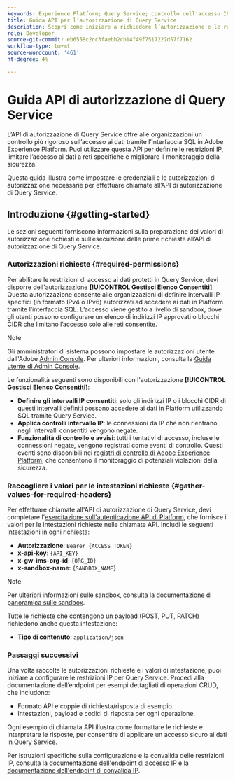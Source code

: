 ```yaml
---
keywords: Experience Platform; Query Service; controllo dell’accesso IP; autorizzazione; API; guida introduttiva
title: Guida API per l’autorizzazione di Query Service
description: Scopri come iniziare a richiedere l’autorizzazione e le restrizioni dell’intervallo IP per l’accesso sicuro ai dati in Adobe Experience Platform Query Service.
role: Developer
source-git-commit: eb6558c2cc3faebb2cb14f49f7517227d57f7162
workflow-type: tm+mt
source-wordcount: '461'
ht-degree: 4%

---
```


# Guida API di autorizzazione di Query Service

L’API di autorizzazione di Query Service offre alle organizzazioni un controllo più rigoroso sull’accesso ai dati tramite l’interfaccia SQL in Adobe Experience Platform. Puoi utilizzare questa API per definire le restrizioni IP, limitare l’accesso ai dati a reti specifiche e migliorare il monitoraggio della sicurezza.

Questa guida illustra come impostare le credenziali e le autorizzazioni di autorizzazione necessarie per effettuare chiamate all’API di autorizzazione di Query Service.

## Introduzione {#getting-started}

Le sezioni seguenti forniscono informazioni sulla preparazione dei valori di autorizzazione richiesti e sull’esecuzione delle prime richieste all’API di autorizzazione di Query Service.

### Autorizzazioni richieste {#required-permissions}

Per abilitare le restrizioni di accesso ai dati protetti in Query Service, devi disporre dell&#39;autorizzazione **[!UICONTROL Gestisci Elenco Consentiti]**. Questa autorizzazione consente alle organizzazioni di definire intervalli IP specifici (in formato IPv4 o IPv6) autorizzati ad accedere ai dati in Platform tramite l’interfaccia SQL. L’accesso viene gestito a livello di sandbox, dove gli utenti possono configurare un elenco di indirizzi IP approvati o blocchi CIDR che limitano l’accesso solo alle reti consentite.

>[!NOTE]
>
>Gli amministratori di sistema possono impostare le autorizzazioni utente dall&#39;Adobe [Admin Console](https://adminconsole.adobe.com/). Per ulteriori informazioni, consulta la [Guida utente di Admin Console](https://helpx.adobe.com/it/enterprise/using/admin-console.html).

Le funzionalità seguenti sono disponibili con l&#39;autorizzazione **[!UICONTROL Gestisci Elenco Consentiti]**:

- **Definire gli intervalli IP consentiti**: solo gli indirizzi IP o i blocchi CIDR di questi intervalli definiti possono accedere ai dati in Platform utilizzando SQL tramite Query Service.
- **Applica controlli intervallo IP**: le connessioni da IP che non rientrano negli intervalli consentiti vengono negate.
- **Funzionalità di controllo e avvisi**: tutti i tentativi di accesso, incluse le connessioni negate, vengono registrati come eventi di controllo. Questi eventi sono disponibili nei [registri di controllo di Adobe Experience Platform](../../landing/governance-privacy-security/audit-logs/overview.md), che consentono il monitoraggio di potenziali violazioni della sicurezza.

### Raccogliere i valori per le intestazioni richieste {#gather-values-for-required-headers}

Per effettuare chiamate all&#39;API di autorizzazione di Query Service, devi completare l&#39;[esercitazione sull&#39;autenticazione API di Platform](../../landing/api-authentication.md), che fornisce i valori per le intestazioni richieste nelle chiamate API. Includi le seguenti intestazioni in ogni richiesta:

- **Autorizzazione**: `Bearer {ACCESS_TOKEN}`
- **x-api-key**: `{API_KEY}`
- **x-gw-ims-org-id**: `{ORG_ID}`
- **x-sandbox-name**: `{SANDBOX_NAME}`

>[!NOTE]
>
> Per ulteriori informazioni sulle sandbox, consulta la [documentazione di panoramica sulle sandbox](../../sandboxes/home.md).

Tutte le richieste che contengono un payload (POST, PUT, PATCH) richiedono anche questa intestazione:

- **Tipo di contenuto**: `application/json`

### Passaggi successivi

Una volta raccolte le autorizzazioni richieste e i valori di intestazione, puoi iniziare a configurare le restrizioni IP per Query Service. Procedi alla documentazione dell’endpoint per esempi dettagliati di operazioni CRUD, che includono:

- Formato API e coppie di richiesta/risposta di esempio.
- Intestazioni, payload e codici di risposta per ogni operazione.

Ogni esempio di chiamata API illustra come formattare le richieste e interpretare le risposte, per consentire di applicare un accesso sicuro ai dati in Query Service.

Per istruzioni specifiche sulla configurazione e la convalida delle restrizioni IP, consulta la [documentazione dell&#39;endpoint di accesso IP](./ip-access.md) e la [documentazione dell&#39;endpoint di convalida IP](./validate.md).
